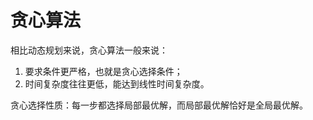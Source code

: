 # 贪心算法

相比动态规划来说，贪心算法一般来说：

1. 要求条件更严格，也就是贪心选择条件；
2. 时间复杂度往往更低，能达到线性时间复杂度。

贪心选择性质：每一步都选择局部最优解，而局部最优解恰好是全局最优解。